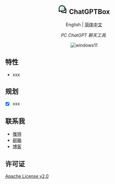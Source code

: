 <h2 align="center">
<img src="./doc/icon.png" alt="icon" width="30" style="background-color: white;border-radius: 5px;">
<span>ChatGPTBox</span>
</h2>
<p align="center">
    English | <a href="./README-CN.md">简体中文</a>
</p>
<p align="center">
    <em>PC ChatGPT 聊天工具.</em>
</p>

<p align="center">
    <img alt="windows11" src="https://img.shields.io/badge/windows-11-brightgreen">
</p>


## 特性

- xxx

## 规划

- [x] xxx

## 联系我

- [推特]()
- [邮箱](mailto:xiaochen0517@qq.com)
- [博客]()

## 许可证

[Apache License v2.0](./LICENSE)
